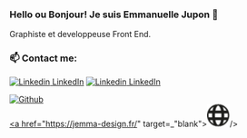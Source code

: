 ### Hello ou Bonjour! Je suis Emmanuelle Jupon  👋

Graphiste et developpeuse Front End.

### 📫 Contact me:
[![Linkedin](https://i.stack.imgur.com/gVE0j.png) LinkedIn](https://www.linkedin.com/in/emmanuelle-jupon-11b24a7b/#gh-light-mode-only)
[![Linkedin](https://i.stack.imgur.com/gVE0j.png) LinkedIn](https://www.linkedin.com/in/emmanuelle-jupon-11b24a7b/#gh-dark-mode-only)  
<!-- [![GitHub](https://i.stack.imgur.com/tskMh.png) GitHub](https://github.com/rayhearth/) -->
<a href="https://github.com/rayhearth" target="_blank"><img alt="Github" src="https://img.shields.io/badge/GitHub-%2312100E.svg?&style=for-the-badge&logo=Github&logoColor=white" />  
<a href="https://jemma-design.fr/" target=_"blank"><img alt="website jemma-design portfolio" src="https://github.com/rayhearth/rayhearth/blob/main/img/siteweb.svg" width=40px/>/>

<!--
**rayhearth/rayhearth** is a ✨ _special_ ✨ repository because its `README.md` (this file) appears on your GitHub profile.

Here are some ideas to get you started:

- 🔭 I’m currently working on ...
- 🌱 I’m currently learning ...
- 👯 I’m looking to collaborate on ...
- 🤔 I’m looking for help with ...
- 💬 Ask me about ...
- 📫 How to reach me: ...
- 😄 Pronouns: ...
- ⚡ Fun fact: ...
-->
